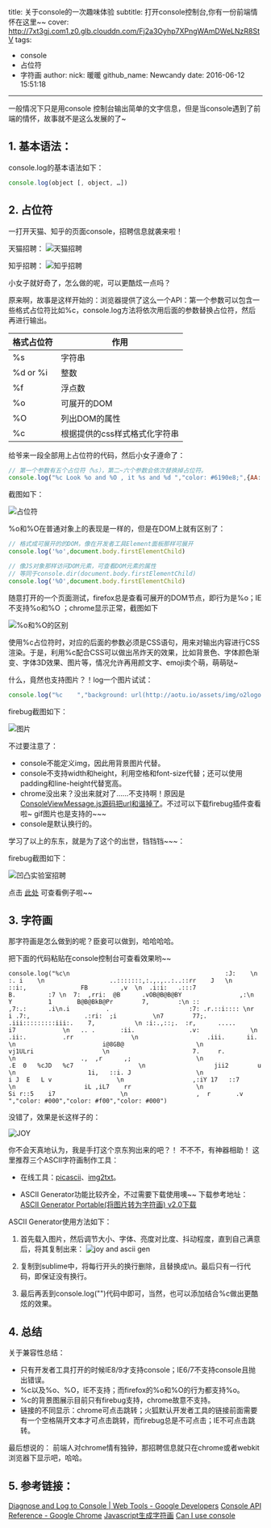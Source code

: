title: 关于console的一次趣味体验
subtitle: 打开console控制台,你有一份前端情怀在这里~~
cover: http://7xt3gj.com1.z0.glb.clouddn.com/Fj2a3Oyhp7XPngWAmDWeLNzR8StV
tags:
  - console
  - 占位符
  - 字符画
author:
  nick: 暖暖
  github_name: Newcandy
date: 2016-06-12 15:51:18
---

一般情况下只是用console 控制台输出简单的文字信息，但是当console遇到了前端的情怀，故事就不是这么发展的了~
<!-- more -->


## 1. 基本语法：

console.log的基本语法如下：

```javascript
console.log(object [, object, …])
```


## 2. 占位符

一打开天猫、知乎的页面console，招聘信息就袭来啦！

天猫招聘：
![天猫招聘](http://7xt3gj.com1.z0.glb.clouddn.com/FpfNmVjqEJUN7rCqfdnj3vquPx--)

知乎招聘：
![知乎招聘](http://7xt3gj.com1.z0.glb.clouddn.com/Fvyb5hkp0hBX79XvRc2IUNVJjddo)

小女子就好奇了，怎么做的呢，可以更酷炫一点吗？

原来啊，故事是这样开始的：浏览器提供了这么一个API：第一个参数可以包含一些格式占位符比如%c，console.log方法将依次用后面的参数替换占位符，然后再进行输出。

| 格式占位符  |  作用  |
| ------------- |-------------|
| %s   |  字符串   |
| %d or %i  |   整数   |
| %f  |   浮点数  |
| %o  |   可展开的DOM  |
| %O  |   列出DOM的属性  |
| %c  |   根据提供的css样式格式化字符串  |

给爷来一段全部用上占位符的代码，然后小女子遵命了：

```javascript
// 第一个参数有五个占位符（%s），第二~六个参数会依次替换掉占位符。
console.log("%c Look %o and %O , it %s and %d ","color: #6190e8;",{AA: "WCN",BB: "wcn"},{AA: "WCN",BB: "wcn"},"CC",123);
```

截图如下：

![占位符](http://7xt3gj.com1.z0.glb.clouddn.com/Fu_fT1Dl20to5hXQZ3hxeFP6Bxk9)

%o和%O在普通对象上的表现是一样的，但是在DOM上就有区别了：

```javascript
// 格式成可展开的的DOM，像在开发者工具Element面板那样可展开
console.log('%o',document.body.firstElementChild)

// 像JS对象那样访问DOM元素，可查看DOM元素的属性
// 等同于console.dir(document.body.firstElementChild)
console.log('%O',document.body.firstElementChild)
```

随意打开的一个页面测试，firefox总是查看可展开的DOM节点，即行为是%o；IE不支持%o和%O ；chrome显示正常，截图如下

![%o和%O的区别](http://7xt3gj.com1.z0.glb.clouddn.com/FmUiB4a7VIQWgYfMsP9DZWlaR-KL)

使用%c占位符时，对应的后面的参数必须是CSS语句，用来对输出内容进行CSS渲染。于是，利用%c配合CSS可以做出吊炸天的效果，比如背景色、字体颜色渐变、字体3D效果、图片等，情况允许再用颜文字、emoji卖个萌，萌萌哒~

什么，竟然也支持图片？！log一个图片试试：

```javascript
console.log("%c    ","background: url(http://aotu.io/assets/img/o2logo.png) no-repeat left center;font-size: 60px;","\n");
```

firebug截图如下：

![图片](http://7xt3gj.com1.z0.glb.clouddn.com/FkqNNsDYs83oS2vgJNectandSuUI)

不过要注意了：
* console不能定义img，因此用背景图片代替。
* console不支持width和height，利用空格和font-size代替；还可以使用padding和line-height代替宽高。
* chrome没出来？没出来就对了……不支持啊！原因是[ConsoleViewMessage.js源码把url和谐掉了](https://src.chromium.org/viewvc/blink/trunk/Source/devtools/front_end/console/ConsoleViewMessage.js?pathrev=197345#l797)。不过可以下载firebug插件查看啦~ gif图片也是支持的~~~
* console是默认换行的。

学习了以上的东东，就是为了这个的出世，铛铛铛~~~：

firebug截图如下：

![凹凸实验室招聘](http://7xt3gj.com1.z0.glb.clouddn.com/FriQlRjoEvbtEKmfRZWASrUfloej)

点击 [此处](http://labs.qiang.it/qqpai/test/wcn/console/console.html) 可查看例子啦~~

## 3. 字符画

那字符画是怎么做到的呢？臣妾可以做到，哈哈哈哈。

把下面的代码粘贴在console控制台可查看效果哟~~

```
console.log("%c\n                                           :J:    \n                                          :. i    \n                  ..:::::::,:.,.,..:..::rr    J   \n               ::i:,               FB         ,v  \n  .i:i:   .:::7                     B.         :7 \n  7:  ,rri:  @B      .vOB@B@B@BY                ,:\n  Y          1       B@B@BkB@Pr        7,        :\n ::                                  ,7:.:      .i\n.i          .                      :7: .r.::i:::: \nr         i .7:,               .:ri:  ;i          \n7        77;.  .iii:::::::::iii:.    7,           \n :i:.,::;.  :r,      .....         i7             \n   .. .       :ii.               .v:              \n                .ii:.          .rr                \n                   .iii.      ii.                 \n                        i@8GB@                    \n                        vj1ULri                   \n                       7.     r.                  \n                  .,  ,r      ,;                  \n                  .E  0   %cJD   %c7                  \n                   jii2        u                  \n                    1i,   ::i. J                  \n                    i J  E   L v                  \n                   ,:iY 17   ::7                  \n                   iL ,iL7    rr                  \n                   Si r::5    i7                  \n                   ,  r       .v                  ","color: #000","color: #f00","color: #000")
```

没错了，效果是长这样子的：

![JOY](http://7xt3gj.com1.z0.glb.clouddn.com/Fp9tde_TaaPqxthmzlGhXkU1NLCn)

你不会天真地认为，我是手打这个京东狗出来的吧？！
不不不，有神器相助！
这里推荐三个ASCII字符画制作工具：

* 在线工具：[picascii](http://picascii.com/)、[img2txt](http://www.degraeve.com/img2txt.php)。

* ASCII Generator功能比较齐全，不过需要下载使用噢~~ 下载参考地址：[ASCII Generator Portable(将图片转为字符画) v2.0下载](http://pan.baidu.com/share/link?shareid=3161588673&uk=3509597415)

ASCII Generator使用方法如下：

1. 首先载入图片，然后调节大小、字体、亮度对比度、抖动程度，直到自己满意后，将其复制出来： ![joy and ascii gen](http://7xt3gj.com1.z0.glb.clouddn.com/FpT2xLD8nYAoIP7Lq-8sBusUPBfJ)


2. 复制到sublime中，将每行开头的换行删除，且替换成\n。最后只有一行代码，即保证没有换行。

3. 最后再丢到console.log("")代码中即可，当然，也可以添加结合%c做出更酷炫的效果。


## 4. 总结

关于兼容性总结：

* 只有开发者工具打开的时候IE8/9才支持console；IE6/7不支持console且抛出错误。
* %c以及%o、%O，IE不支持；而firefox的%o和%O的行为都支持%o。
* %c的背景图展示目前只有firebug支持，chrome故意不支持。
* 链接的不同显示：chrome可点击跳转；火狐默认开发者工具的链接前面需要有一个空格隔开文本才可点击跳转，而firebug总是不可点击；IE不可点击跳转。

最后想说的： 前端人对chrome情有独钟，那招聘信息就只在chrome或者webkit浏览器下显示吧，哈哈。

## 5. 参考链接：

[Diagnose and Log to Console | Web Tools - Google Developers](https://developers.google.com/web/tools/chrome-devtools/debug/console/console-write#string-substitution-and-formatting)
[Console API Reference - Google Chrome](https://developer.chrome.com/devtools/docs/console-api)
[Javascript生成字符画](http://7demo.github.io/Javascript%E7%94%9F%E6%88%90%E5%AD%97%E7%AC%A6-%E5%B7%A5%E5%85%B7%E7%AF%87/)
[Can I use console ](http://caniuse.com/#search=console)

